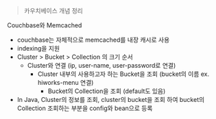 > 카우치베이스 개념 정리

Couchbase와 Memcached

- couchbase는 자체적으로 memcached를 내장 캐시로 사용
- indexing을 지원
- Cluster > Bucket > Collection 의 크기 순서
    - Cluster와 연결 (ip, user-name, user-password로 연결)
        - Cluster 내부의 사용하고자 하는 Bucket을 조회 (bucket의 이름 ex. hiworks-menu 연결)
            - Bucket의 Collection을 조회 (default도 있음)
- In Java, Cluster의 정보를 조회, cluster의 bucket을 조회 하여 bucket의 Collection 조회하는 부분을 config와 bean으로 등록